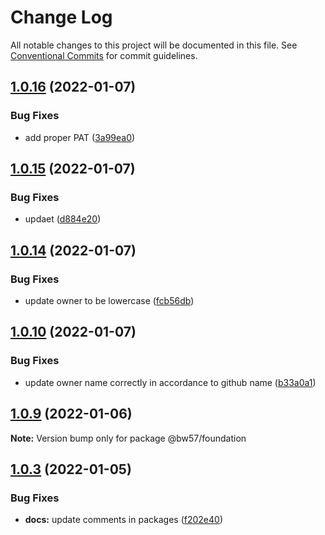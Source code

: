 # Change Log

All notable changes to this project will be documented in this file.
See [Conventional Commits](https://conventionalcommits.org) for commit guidelines.

## [1.0.16](https://github.com/BlackWind57/foundation/compare/v1.0.15...v1.0.16) (2022-01-07)


### Bug Fixes

* add proper PAT ([3a99ea0](https://github.com/BlackWind57/foundation/commit/3a99ea063a302079cfab8a9b078bddf53dcd8061))





## [1.0.15](https://github.com/BlackWind57/foundation/compare/v1.0.14...v1.0.15) (2022-01-07)


### Bug Fixes

* updaet ([d884e20](https://github.com/BlackWind57/foundation/commit/d884e2094b2fb2e01892269b1e55b0720f480b9c))





## [1.0.14](https://github.com/BlackWind57/foundation/compare/v1.0.13...v1.0.14) (2022-01-07)


### Bug Fixes

* update owner to be lowercase ([fcb56db](https://github.com/BlackWind57/foundation/commit/fcb56db243da1b1943ba3282750c3c7f52cb7902))






## [1.0.10](https://github.com/BlackWind57/foundation/compare/v1.0.9...v1.0.10) (2022-01-07)


### Bug Fixes

* update owner name correctly in accordance to github name ([b33a0a1](https://github.com/BlackWind57/foundation/commit/b33a0a1726227bbe632ac67fbd7464ec8cfaf43a))





## [1.0.9](https://github.com/BlackWind57/foundation/compare/v1.0.8...v1.0.9) (2022-01-06)

**Note:** Version bump only for package @bw57/foundation





## [1.0.3](https://github.com/BlackWind57/ds.e/compare/v1.0.2...v1.0.3) (2022-01-05)


### Bug Fixes

* **docs:** update comments in packages ([f202e40](https://github.com/BlackWind57/ds.e/commit/f202e40b477e7489e680f208a149b47332893c58))
